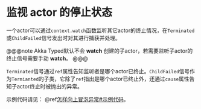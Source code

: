 # 监视 actor 的停止状态

一个actor可以通过`context.watch`函数监听其它actor的终止情况，在`Terminated`或`ChildFailed`信号发出时对其进行捕获并处理。

@@@note
Akka Typed默认不会 **watch** 创建的子actor，若需要监听子actor的终止信号需要手动 **watch**。
@@@

`Terminated`信号通过`ref`属性告知监听者是哪个actor已终止。`ChildFailed`信号作为`Termianted`的子类，它除了`ref`指出是哪个actor已终止外，还通过`cause`属性告知子actor终止时被抛出的异常。

示例代码请见： @ref[怎样向上冒泡异常#示例代码](escalate-exception.md#示例代码)。
